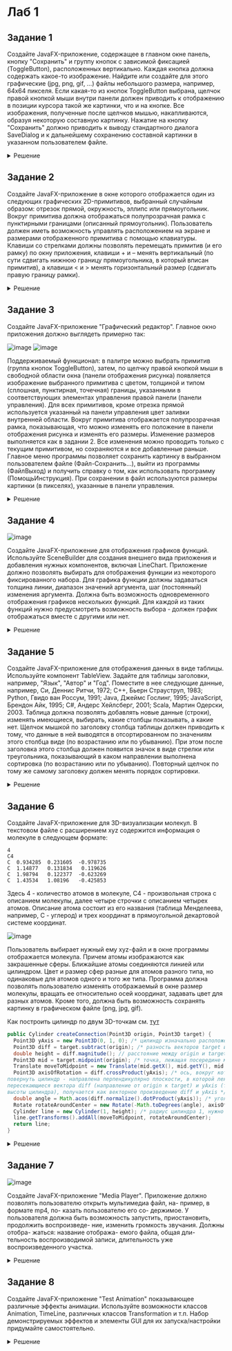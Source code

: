 # Лаб 1

## Задание 1

Создайте JavaFX-приложение, содержащее в главном окне
панель, кнопку "Сохранить" и группу кнопок с зависимой фиксацией
(ToggleButton), расположенных вертикально. Каждая кнопка должна
содержать какое-то изображение. Найдите или создайте для этого
графические (jpg, png, gif, …) файлы небольшого размера, например,
64x64 пикселя. Если какая-то из кнопок ToggleButton выбрана, щелчок
правой кнопкой мыши внутри панели должен приводить к отображению
в позиции курсора такой же картинки, что и на кнопке. Все изображения,
полученные после щелчков мышью, накапливаются, образуя некоторую
составную картинку. Нажатие на кнопку "Сохранить" должно приводить
к выводу стандартного диалога SaveDialog и к дальнейшему
сохранению составной картинки в указанном пользователем файле. 

<details>
  <summary>Решение</summary>

  ![image](https://github.com/xarll/vpr/assets/76239707/95defb39-b55f-4dff-976c-76cdca700954)

  
  <details>
  <summary>Сцена UI</summary>
      
      public class UiMain {
  
      private final HBox root;
      ImageView imageView;
      Pane imagePane;
      ToggleGroup buttonGroup;
      VBox toggleButtonLayout;
  
      Button saveButton;
  
      UiMain(HBox root) { this.root = root; }
  
      void setup_ui() {
  
          // Панель для отображения изображений
          imagePane = new Pane();
          imagePane.minHeight(200);
          imagePane.minWidth(200);
          imagePane.setBackground(new Background(new BackgroundFill(Color.WHITE, null, null)));
          HBox.setHgrow(imagePane, Priority.ALWAYS);
  
          imageView = new ImageView();
          imagePane.getChildren().add(imageView);
          root.getChildren().add(imagePane);
  
          // Управление
          VBox control_layout = new VBox();
          control_layout.setAlignment(Pos.CENTER);
          control_layout.setMinWidth(120);
          control_layout.setSpacing(100);
          root.getChildren().add(control_layout);
  
  
          // Кнопки с img
          this.buttonGroup = new ToggleGroup();
          this.toggleButtonLayout = new VBox();
          this.toggleButtonLayout.setAlignment(Pos.CENTER);
          VBox.setMargin(this.toggleButtonLayout, new javafx.geometry.Insets(10, 10, 10, 10));
          control_layout.getChildren().add(toggleButtonLayout);
  
  
          saveButton = new Button("Сохранить");
          saveButton.setAlignment(Pos.CENTER);
          VBox.setMargin(saveButton, new javafx.geometry.Insets(10, 10, 10, 10));
          control_layout.getChildren().add(saveButton);
  
          }
      }
  </details>


  <details>
    
  <summary>Логика представления</summary>
    
        package main.views.main;
        
        import javafx.embed.swing.SwingFXUtils;
        import javafx.scene.control.ToggleButton;
        import javafx.scene.image.Image;
        import javafx.scene.image.ImageView;
        import javafx.scene.image.WritableImage;
        import javafx.scene.input.MouseButton;
        import javafx.scene.input.MouseEvent;
        import javafx.scene.layout.Pane;
        import javafx.stage.FileChooser;
        import main.controllers.MainController;
        import javafx.scene.Scene;
        import javafx.scene.layout.HBox;
        
        import javax.imageio.ImageIO;
        import java.awt.image.BufferedImage;
        import java.io.File;
        import java.io.IOException;
        import java.util.ArrayList;
        import java.util.List;
        
        
        public class MainView extends Scene {
        
        
            private final UiMain ui;
            private final MainController controller;
            private Image selectedImage;
        
            public MainView(MainController controller) {
                super(new HBox(), 400, 300);
                this.controller = controller;
        
                this.ui = new UiMain((HBox) this.getRoot());
                this.ui.setup_ui();
        
                // Регистрация событий
                this.ui.imagePane.setOnMouseClicked(this::imageViewMouseClicked);
                this.ui.saveButton.setOnMouseClicked(this::saveButtonMouseClicked);
            }
        
            private void imageViewMouseClicked(MouseEvent event) {
                if ((event.getButton() == MouseButton.SECONDARY) && (this.selectedImage != null)) {
                    ImageView newImageView = new ImageView(selectedImage);
        
                    newImageView.setLayoutX(event.getX() - 15);
                    newImageView.setLayoutY(event.getY() - 15);
        
                    ((Pane)this.ui.imageView.getParent()).getChildren().add(newImageView);
                }
            }
        
            private void saveButtonMouseClicked(MouseEvent event) {
                FileChooser fc = new FileChooser();
                fc.getExtensionFilters().add(new FileChooser.ExtensionFilter("Image files", "*.png"));
                File file = fc.showSaveDialog(null);
        
                if (file != null) {
                    WritableImage writableImage = new WritableImage((int) this.ui.imagePane.getWidth(), (int) this.ui.imagePane.getHeight());
                    this.ui.imagePane.snapshot(null, writableImage);
        
                    try {
                        BufferedImage bufferedImage = SwingFXUtils.fromFXImage(writableImage, null);
                        ImageIO.write(bufferedImage, "png", file);
                    } catch (IOException e) {
                        e.printStackTrace();
                    }
        
                }
            }
        
            public void loaded() {
                List<String> images = new ArrayList<String>();
                images.add("file:/home/jkearnsl/IdeaProjects/lab1_1/src/main/resources/close-32.png");
                images.add("file:/home/jkearnsl/IdeaProjects/lab1_1/src/main/resources/logo-64.png");
        
                for (String image_path : images) {
                    Image image = new Image(image_path);
                    ImageView imageView = new ImageView(image);
                    imageView.setFitWidth(32);
                    imageView.setFitHeight(32);
        
                    ToggleButton button = new ToggleButton();
                    button.setGraphic(imageView);
                    button.setToggleGroup(this.ui.buttonGroup);
                    this.ui.toggleButtonLayout.getChildren().add(button);
        
                    button.setOnAction(event -> {
                        if (button.isSelected()) {
                            this.selectedImage = image;
                        } else
                            this.selectedImage = null;
                    });
                }
        
            }
        }
  
  </details>
  
</details>

## Задание 2

Создайте JavaFX-приложение в окне которого
отображается один из следующих графических 2D-примитивов,
выбранный случайным образом: отрезок прямой, окружность, эллипс
или прямоугольник. Вокруг примитива должна отображаться
полупрозрачная рамка с пунктирными границами (описанный
прямоугольник). Пользователь должен иметь возможность управлять
расположением на экране и размерами отображенного примитива с
помощью клавиатуры. Клавиши со стрелками должны позволять
перемещать примитив (и его рамку) по окну приложения, клавиши + и –
менять вертикальный (по сути сдвигать нижнюю границу
прямоугольника, в который вписан примитив), а клавиши < и > менять
горизонтальный размер (сдвигать правую границу рамки). 

<details>
  <summary>Решение</summary>

  ![image](https://github.com/xarll/vpr/assets/76239707/9b8fcaf5-9cbe-4808-8961-dbaa3c2541d6)

  
  Короткий код:
    
  <details>
    
  <summary>main.java</summary>
  

      package main;

import javafx.application.Application;
import javafx.scene.Scene;
import javafx.scene.canvas.Canvas;
import javafx.scene.canvas.GraphicsContext;
import javafx.scene.input.KeyCode;
import javafx.scene.layout.Pane;
import javafx.scene.paint.Color;
import javafx.stage.Stage;

import java.util.Random;

public class App extends Application {
    private enum PrimitiveType { LINE, CIRCLE, ELLIPSE, RECTANGLE }

    private PrimitiveType currentPrimitiveType;
    private double x, y, width, height;
    private boolean isDragging = false;

    @Override
    public void start(Stage primaryStage) {
        // Генерируем случайный тип примитива
        Random random = new Random();
        int randomType = random.nextInt(4);
        currentPrimitiveType = PrimitiveType.values()[randomType];

        // Устанавливаем начальные координаты и размеры примитива
        x = 100;
        y = 100;
        width = 100;
        height = 100;

        // Создаем холст для отображения примитива и рамки
        Canvas canvas = new Canvas(800, 600);
        GraphicsContext gc = canvas.getGraphicsContext2D();

        // Обновляем холст при изменении размеров окна
        primaryStage.widthProperty().addListener((obs, oldVal, newVal) -> draw(gc));
        primaryStage.heightProperty().addListener((obs, oldVal, newVal) -> draw(gc));

        // Реагируем на нажатия клавиш
        canvas.setOnKeyPressed(e -> {
            if (e.getCode() == KeyCode.RIGHT) {
                x += 10;
                draw(gc);
            } else if (e.getCode() == KeyCode.LEFT) {
                x -= 10;
                draw(gc);
            } else if (e.getCode() == KeyCode.UP) {
                y -= 10;
                draw(gc);
            } else if (e.getCode() == KeyCode.DOWN) {
                y += 10;
                draw(gc);
            } else if (e.getCode() == KeyCode.NUMPAD8) {
                height += 10;
                draw(gc);
            } else if (e.getCode() == KeyCode.NUMPAD2) {
                height -= 10;
                draw(gc);
            } else if (e.getCode() == KeyCode.NUMPAD4) {
                width -= 10;
                draw(gc);
            } else if (e.getCode() == KeyCode.NUMPAD6) {
                width += 10;
                draw(gc);
            }
        });

        // Обрабатываем нажатие и отпускание мыши для перемещения
        canvas.setOnMousePressed(e -> {
            if (e.getX() >= x && e.getX() <= x + width && e.getY() >= y && e.getY() <= y + height) {
                isDragging = true;
            }
        });

        canvas.setOnMouseReleased(e -> isDragging = false);

        canvas.setOnMouseDragged(e -> {
            if (isDragging) {
                x = e.getX() - width / 2;
                y = e.getY() - height / 2;
                draw(gc);
            }
        });

        // Создаем сцену и устанавливаем ее в primaryStage
        Pane root = new Pane(canvas);
        Scene scene = new Scene(root, 800, 600);
        primaryStage.setScene(scene);

        // Устанавливаем фокус на сцену для обработки нажатий клавиш
        canvas.requestFocus();

        // Настраиваем primaryStage и показываем его
        primaryStage.setTitle("Resizable Primitive App");
        primaryStage.show();

        // Рисуем начальное состояние
        draw(gc);
    }

    // Метод для отрисовки примитива и рамки
    private void draw(GraphicsContext gc) {
        gc.clearRect(0, 0, gc.getCanvas().getWidth(), gc.getCanvas().getHeight());

        switch (currentPrimitiveType) {
            case LINE:
                gc.setStroke(Color.BLACK);
                gc.strokeLine(x, y, x + width, y + height);
                break;
            case CIRCLE:
                gc.setFill(Color.LIGHTBLUE);
                gc.fillOval(x, y, width, height);
                break;
            case ELLIPSE:
                gc.setFill(Color.LIGHTGREEN);
                gc.fillOval(x, y, width, height);
                break;
            case RECTANGLE:
                gc.setFill(Color.LIGHTCORAL);
                gc.fillRect(x, y, width, height);
                break;
        }

        // Рисуем рамку
        gc.setStroke(Color.BLACK);
        gc.setLineDashes(5);
        gc.strokeRect(x, y, width, height);
    }

    public static void main(String[] args) {
        launch(args);
    }
}

      
          
  </details>
  
</details>


## Задание 3

Создайте JavaFX-приложение "Графический редактор".
Главное окно приложения должно выглядеть примерно так:

![image](https://github.com/xarll/vpr/assets/76239707/a2469807-80f3-466f-bb4c-8e6dfc5c88f1)
![image](https://github.com/xarll/vpr/assets/76239707/00e8ae5a-2a81-4a26-8235-6d7bf4d930ab)

Поддерживаемый функционал: в палитре можно выбрать примитив
(группа кнопок ToggleButton), затем, по щелчку правой кнопкой мыши в
свободной области окна (панели отображения рисунка) появляется
изображение выбранного примитива с цветом, толщиной и типом
(сплошная, пунктирная, точечная) границы, указанными в
соответствующих элементах управления правой панели (панели
управления). Для всех примитивов, кроме отрезка прямой используется
указанный на панели управления цвет заливки внутренней области.
Вокруг примитива отображается полупрозрачная рамка,
показывающая, что можно изменять его положение в панели
отображения рисунка и изменять его размеры. Изменение размеров
выполняется как в задании 2. Все изменения можно проводить только с
текущим примитивом, но сохраняются и все добавленные раньше.
Главное меню программы позволяет сохранить картинку в выбранном
пользователем файле (Файл-Сохранить…), выйти из программы (ФайлВыход) и получить справку о том, как использовать программу (ПомощьИнструкция). При сохранении в файл используются размеры картинки
(в пикселях), указанные в панели управления. 

<details>
  <summary>Решение</summary>
  
  <details>
  <summary>main.java</summary>
  
    ```java
  
    ```
  
  </details>
  
</details>


## Задание 4

![image](https://github.com/xarll/vpr/assets/76239707/72d8e34f-895c-4ed8-89d1-b043db503820)


Создайте JavaFX-приложение для отображения графиков
функций. Используйте SceneBuilder для
создания внешнего вида приложения и
добавления нужных компонентов, включая
LineChart. Приложение должно позволять
выбирать для отображения функции из
некоторого фиксированного набора. Для
графика функции должны задаваться
толщина линии, диапазон значений
аргумента, шаг (постоянный) изменения
аргумента. Должна быть возможность
одновременного отображения графиков
нескольких функций. Для каждой из таких
функций нужно предусмотреть возможность выбора - должен график отображаться вместе с другими или нет.


<details>
  <summary>Решение</summary>
  
  <details>
  <summary>main.java</summary>
  
    ```java
  
    ```
  
  </details>
  
</details>


## Задание 5
Создайте JavaFX-приложение для отображения данных в
виде таблицы. Используйте компонент TableView. Задайте для таблицы
заголовки, например, "Язык", "Автор" и "Год". Поместите в нее
следующие данные, например, Си, Деннис Ритчи, 1972; C++, Бьерн
Страуструп, 1983; Python, Гвидо ван Россум, 1991; Java, Джеймс
Гослинг, 1995; JavaScript, Брендон Айк, 1995; C#, Андерс Хейлсберг,
2001; Scala, Мартин Одерски, 2003. Таблица должна позволять
добавлять новые данные (строки), изменять имеющиеся, выбирать,
какие столбцы показывать, а какие нет. Щелчок мышкой по заголовку
столбца таблицы должен приводить к тому, что данные в ней выводятся
в отсортированном по значениям этого столбца виде (по возрастанию
или по убыванию). При этом после заголовка этого столбца должен
появится значок в виде стрелки или треугольника, показывающий в
каком направлении выполнена сортировка (по возрастанию или по
убыванию). Повторный щелчок по тому же самому заголовку должен
менять порядок сортировки. 

<details>
  <summary>Решение</summary>
  
  <details>
  <summary>main.java</summary>
  
    ```java
  
    ```
  
  </details>
  
</details>



## Задание 6

Создайте JavaFX-приложение для 3D-визуализации 
молекул. В текстовом файле с расширением xyz содержится 
информация о молекуле в следующем формате:
```
4
C4
C  0.934285  0.231605  -0.978735
C  1.14877   0.131834   0.119626
C  1.98794   0.122377  -0.623269
C  1.43534   1.08196   -0.425853
```
Здесь 4 - количество атомов в молекуле, C4 - произвольная строка с 
описанием молекулы, далее четыре строчки с 
описанием четырех атомов. Описание атома состоит 
из его названия (таблица Менделеева, например, C -
углерод) и трех координат в прямоугольной 
декартовой системе координат. 

![image](https://github.com/xarll/vpr/assets/76239707/48b00e0d-fedc-40ff-8da4-7b82ff03454c)


Пользователь выбирает нужный ему xyz-файл и в окне программы 
отображается молекула. Причем атомы изображаются 
как закрашенные сферы. Ближайшие атомы 
соединяются линией или цилиндром. Цвет и размер сфер разные для 
атомов разного типа, но одинаковые для атомов одного и того же типа. 
Программа должна позволять пользователю изменять отображаемый в 
окне размер молекулы, вращать ее относительно осей координат, 
задавать цвет для разных атомов. Кроме того, должна быть 
возможность сохранять картинку в графическом файле (png, jpg, gif).

Как построить цилиндр по двум 3D-точкам см. [тут](https://fooobar.com/questions/12325117/javafx-3d-transforming-cylinder-to-defined-start-and-end-points)

```java
public Cylinder createConnection(Point3D origin, Point3D target) {
  Point3D yAxis = new Point3D(0, 1, 0); /* цилиндр изначально расположен вертикально (высота вдоль оси OY), направляющий вектор для оси OY - (0, 1, 0) */
  Point3D diff = target.subtract(origin); /* разность векторов target и origin - вектор, направленный от origin к target */
  double height = diff.magnitude(); // расстояние между origin и target - высота цилиндра 
  Point3D mid = target.midpoint(origin); /* точка, лежащая посередине между target и origin - сюда нужно переместить цилиндр (поместить его центр) */
  Translate moveToMidpoint = new Translate(mid.getX(), mid.getY(), mid.getZ());
  Point3D axisOfRotation = diff.crossProduct(yAxis); /* ось, вокруг которой нужно
повернуть цилиндр - направлена перпендикулярно плоскости, в которой лежат 
пересекающиеся вектора diff (направление от origin к target) и yAxis (текущее направление 
высоты цилиндра), получается как векторное произведение diff и yAxis */
  double angle = Math.acos(diff.normalize().dotProduct(yAxis)); /* угол поворота цилиндра - угол между нормализованным (длина равна 1) вектором diff и вектором yAxis */
  Rotate rotateAroundCenter = new Rotate(-Math.toDegrees(angle), axisOfRotation);
  Cylinder line = new Cylinder(1, height); /* радиус цилиндра 1, нужно заменить на свое значение */
  line.getTransforms().addAll(moveToMidpoint, rotateAroundCenter);
  return line;
}
```


<details>
  <summary>Решение</summary>
  
  <details>
  <summary>main.java</summary>
  
    ```java
  
    ```
  
  </details>
  
</details>


## Задание 7

![image](https://github.com/xarll/vpr/assets/76239707/ccb845f7-4ebb-4137-a9e3-74412391668f)


 Создайте JavaFX-приложение "Media Player". Приложение 
должно позволять пользователю открыть мультимедиа файл, на-
пример, в формате mp4, по-
казать пользователю его со-
держимое. У пользователя 
должна быть возможность 
запустить, приостановить, 
продолжить воспроизведе-
ние, изменить громкость 
звучания. Должны отобра-
жаться: название отобража-
емого файла, общая дли-
тельность воспроизводимой 
записи, длительность уже 
воспроизведенного участка. 

<details>
  <summary>Решение</summary>
  
  <details>
  <summary>main.java</summary>
  
    ```java
  
    ```
  
  </details>
  
</details>


## Задание 8

Создайте JavaFX-приложение "Test
Animation" показывающее различные эффекты анимации. 
Используйте возможности классов Animation, TimeLine, различных 
классов Transformation и т.п. Набор демонстрируемых эффектов и 
элементы GUI для их запуска/настройки придумайте 
самостоятельно.


<details>
  <summary>Решение</summary>
  
  <details>
  <summary>main.java</summary>
  
    ```java
  
    ```
  
  </details>
  
</details>

